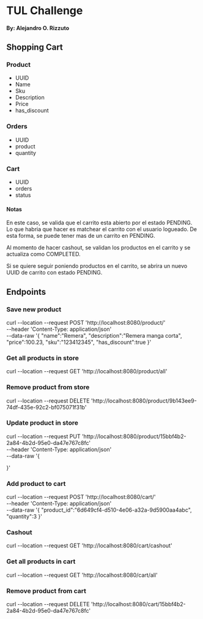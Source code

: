 # TUL Challenge

#### By: Alejandro O. Rizzuto

## Shopping Cart

### Product
- UUID
- Name
- Sku
- Description
- Price
- has_discount


### Orders
- UUID
- product
- quantity

### Cart
- UUID
- orders
- status

#### Notas
En este caso, se valida que el carrito esta abierto por el estado PENDING. Lo que habria que hacer es 
matchear el carrito con el usuario logueado. De esta forma, se puede tener mas de un carrito en PENDING.

Al momento de hacer cashout, se validan los productos en el carrito y se actualiza como COMPLETED.

Si se quiere seguir poniendo productos en el carrito, se abrira un nuevo UUID de carrito con estado
PENDING.

## Endpoints

### Save new product

curl --location --request POST 'http://localhost:8080/product/' \
--header 'Content-Type: application/json' \
--data-raw '{
    "name":"Remera",
    "description":"Remera manga corta",
    "price":100.23,
    "sku":"123412345",
    "has_discount":true
}'

### Get all products in store

curl --location --request GET 'http://localhost:8080/product/all'

### Remove product from store

curl --location --request DELETE 'http://localhost:8080/product/9b143ee9-74df-435e-92c2-bf075071f31b'

### Update product in store

curl --location --request PUT 'http://localhost:8080/product/15bbf4b2-2a84-4b2d-95e0-da47e767c8fc' \
--header 'Content-Type: application/json' \
--data-raw '{
    
}'

### Add product to cart

curl --location --request POST 'http://localhost:8080/cart/' \
--header 'Content-Type: application/json' \
--data-raw '{
    "product_id":"6d649cf4-d510-4e06-a32a-9d5900aa4abc",
    "quantity":3
}'

### Cashout

curl --location --request GET 'http://localhost:8080/cart/cashout'

### Get all products in cart

curl --location --request GET 'http://localhost:8080/cart/all'

### Remove product from cart

curl --location --request DELETE 'http://localhost:8080/cart/15bbf4b2-2a84-4b2d-95e0-da47e767c8fc'
